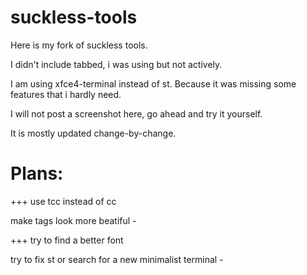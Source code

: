 # suckless-tools

Here is my fork of suckless tools.

I didn't include tabbed, i was using but not actively.

I am using xfce4-terminal instead of st. Because it was missing some features that i hardly need.

I will not post a screenshot here, go ahead and try it yourself.

It is mostly updated change-by-change.

# Plans:
+++ use tcc instead of cc

make tags look more beatiful -

+++ try to find a better font 

try to fix st or search for a new minimalist terminal -
